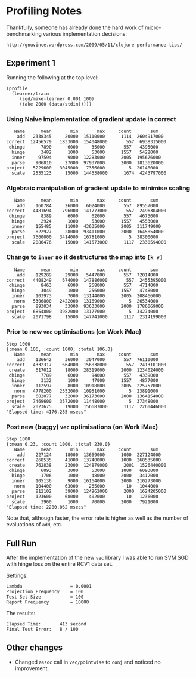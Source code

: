Profiling Notes
===============

Thankfully, someone has already done the hard work of micro-benchmarking various implementation decisions:

    http://gnuvince.wordpress.com/2009/05/11/clojure-performance-tips/

Experiment 1
------------

Running the following at the top level:

    (profile
      (learner/train 
         (sgd/make-learner 0.001 100) 
         (take 2000 (data/stdin)))))
   
### Using Naive implementation of gradient update in correct

	   Name      mean       min       max     count       sum
	    add   2338345     20000  15110000      1114  2604917000
	correct  12456579   1833000  154048000       557  6938315000
	 dhinge      7890      6000     35000       557   4395000
	  hinge      3482      1000     53000      1557   5422000
	  inner     97594      9000  12283000      2005  195676000
	  parse    906810     27000  97937000      2000  1813620000
	project   5229600   3045000   7356000         5  26148000
	  scale   2535123     15000  144338000      1674  4243797000

### Algebraic manipulation of gradient update to minimise scaling

	   Name      mean       min       max     count       sum
	    add    160784     26000   6024000       557  89557000
	correct   4481694    796000  141773000       557  2496304000
	 dhinge      8389      6000     62000       557   4673000
	  hinge      2924      1000     53000      1557   4553000
	  inner    155485     11000  43635000      2005  311749000
	  parse    822927     28000  93411000      2000  1645854000
	project   7660000   3414000  16781000         5  38300000
	  scale   2086476     15000  141573000      1117  2330594000

### Change to `inner` so it destructures the map into `[k v]` 

	   Name      mean       min       max     count       sum
	    add    129289     29000   5447000       557  72014000
	correct   4408249    674000  147886000       557  2455395000
	 dhinge      8463      6000    268000       557   4714000
	  hinge      3049      1000    256000      1557   4748000
	  inner    103973      7000  13144000      2005  208466000
	   norm   5306800   2422000  13169000         5  26534000
	  parse    893034     33000  93633000      2000  1786069000
	project   6854800   3982000  13177000         5  34274000
	  scale   2071798     15000  147741000      1117  2314199000

### Prior to new `vec` optimisations (on Work iMac)


    Step 1000
    {:mean 0.106, :count 1000, :total 106.0}
       Name      mean       min       max     count       sum
        add    136642     36000   3047000       557  76110000
    correct   4332317    664000  156838000       557  2413101000
     create    617012     18000  28319000      2000  1234024000
     dhinge      7789      6000     94000       557   4339000
      hinge      3132      1000     47000      1557   4877000
      inner    112597      8000  10918000      2005  225757000
       norm   4778200   2552000  10951000         5  23891000
      parse    682077     32000  36173000      2000  1364154000
    project   7469600   3572000  11448000         5  37348000
      scale   2023675     19000  156687000      1117  2260446000
    "Elapsed time: 4176.285 msecs"

### Post new (buggy) `vec` optimisations (on Work iMac)

    Step 1000
    {:mean 0.23, :count 1000, :total 230.0}
       Name      mean       min       max     count       sum
        add    227124     18000  13669000      1000  227124000
    correct    268535     41000  13740000      1000  268535000
     create    762838     23000  124879000      2001  1526440000
     dhinge      6093      3000     53000      1000   6093000
      hinge      1706      1000     48000      2000   3412000
      inner    105136      9000  16164000      2000  210273000
       norm    104400     63000    265000        10   1044000
      parse    812102     39000  124962000      2000  1624205000
    project    123600     68000    402000        10   1236000
      scale      3960      1000     70000      2000   7921000
    "Elapsed time: 2280.062 msecs"

Note that, although faster, the error rate is higher as well as the number of evaluations of `add`, etc.

Full Run
--------
After the implementation of the new `vec` library I was able to run SVM SGD with hinge loss on the entire RCV1 data set. 

Settings:

    Lambda                  = 0.0001
    Projection Frequency    = 100
    Test Set Size           = 100
    Report Frequency        = 10000
    
The results:
    
    Elapsed Time:       413 second
    Final Test Error:   8 / 100 

Other changes
-------------
* Changed `assoc` call in `vec/pointwise` to `conj` and noticed no improvement.